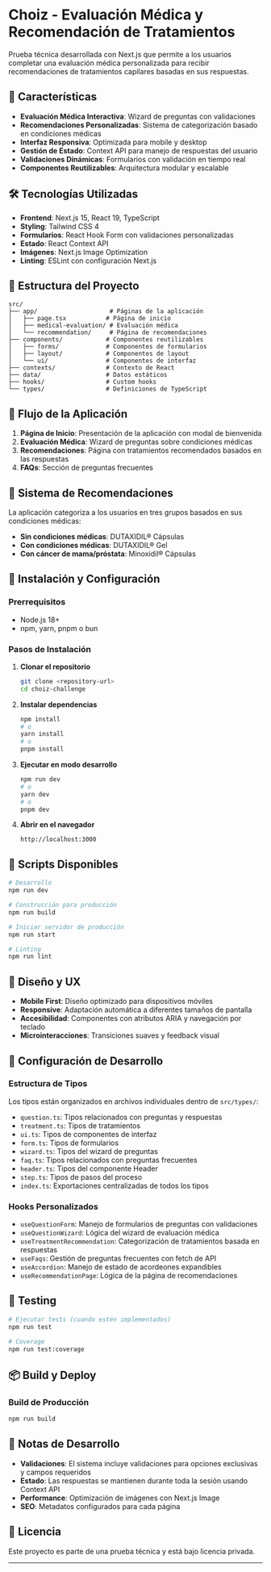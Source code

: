 # Choiz - Evaluación Médica y Recomendación de Tratamientos

Prueba técnica desarrollada con Next.js que permite a los usuarios completar una evaluación médica personalizada para recibir recomendaciones de tratamientos capilares basadas en sus respuestas.

## 🚀 Características

- **Evaluación Médica Interactiva**: Wizard de preguntas con validaciones 
- **Recomendaciones Personalizadas**: Sistema de categorización basado en condiciones médicas
- **Interfaz Responsiva**: Optimizada para mobile y desktop
- **Gestión de Estado**: Context API para manejo de respuestas del usuario
- **Validaciones Dinámicas**: Formularios con validación en tiempo real
- **Componentes Reutilizables**: Arquitectura modular y escalable

## 🛠️ Tecnologías Utilizadas

- **Frontend**: Next.js 15, React 19, TypeScript
- **Styling**: Tailwind CSS 4
- **Formularios**: React Hook Form con validaciones personalizadas
- **Estado**: React Context API
- **Imágenes**: Next.js Image Optimization
- **Linting**: ESLint con configuración Next.js

## 📁 Estructura del Proyecto

```
src/
├── app/                    # Páginas de la aplicación
│   ├── page.tsx           # Página de inicio
│   ├── medical-evaluation/ # Evaluación médica
│   └── recommendation/     # Página de recomendaciones
├── components/            # Componentes reutilizables
│   ├── forms/             # Componentes de formularios
│   ├── layout/            # Componentes de layout
│   └── ui/                # Componentes de interfaz
├── contexts/              # Contexto de React
├── data/                  # Datos estáticos
├── hooks/                 # Custom hooks
└── types/                 # Definiciones de TypeScript
```

## 🚦 Flujo de la Aplicación

1. **Página de Inicio**: Presentación de la aplicación con modal de bienvenida
2. **Evaluación Médica**: Wizard de preguntas sobre condiciones médicas
3. **Recomendaciones**: Página con tratamientos recomendados basados en las respuestas
4. **FAQs**: Sección de preguntas frecuentes

## 🎯 Sistema de Recomendaciones

La aplicación categoriza a los usuarios en tres grupos basados en sus condiciones médicas:

- **Sin condiciones médicas**: DUTAXIDIL® Cápsulas
- **Con condiciones médicas**: DUTAXIDIL® Gel  
- **Con cáncer de mama/próstata**: Minoxidil® Cápsulas

## 🚀 Instalación y Configuración

### Prerrequisitos

- Node.js 18+ 
- npm, yarn, pnpm o bun

### Pasos de Instalación

1. **Clonar el repositorio**
   ```bash
   git clone <repository-url>
   cd choiz-challenge
   ```

2. **Instalar dependencias**
   ```bash
   npm install
   # o
   yarn install
   # o
   pnpm install
   ```

3. **Ejecutar en modo desarrollo**
   ```bash
   npm run dev
   # o
   yarn dev
   # o
   pnpm dev
   ```

4. **Abrir en el navegador**
   ```
   http://localhost:3000
   ```

## 📜 Scripts Disponibles

```bash
# Desarrollo
npm run dev

# Construcción para producción
npm run build

# Iniciar servidor de producción
npm run start

# Linting
npm run lint
```

## 🎨 Diseño y UX

- **Mobile First**: Diseño optimizado para dispositivos móviles
- **Responsive**: Adaptación automática a diferentes tamaños de pantalla
- **Accesibilidad**: Componentes con atributos ARIA y navegación por teclado
- **Microinteracciones**: Transiciones suaves y feedback visual

## 🔧 Configuración de Desarrollo

### Estructura de Tipos

Los tipos están organizados en archivos individuales dentro de `src/types/`:

- `question.ts`: Tipos relacionados con preguntas y respuestas
- `treatment.ts`: Tipos de tratamientos
- `ui.ts`: Tipos de componentes de interfaz
- `form.ts`: Tipos de formularios
- `wizard.ts`: Tipos del wizard de preguntas
- `faq.ts`: Tipos relacionados con preguntas frecuentes
- `header.ts`: Tipos del componente Header
- `step.ts`: Tipos de pasos del proceso
- `index.ts`: Exportaciones centralizadas de todos los tipos

### Hooks Personalizados

- `useQuestionForm`: Manejo de formularios de preguntas con validaciones
- `useQuestionWizard`: Lógica del wizard de evaluación médica
- `useTreatmentRecommendation`: Categorización de tratamientos basada en respuestas
- `useFaqs`: Gestión de preguntas frecuentes con fetch de API
- `useAccordion`: Manejo de estado de acordeones expandibles
- `useRecommendationPage`: Lógica de la página de recomendaciones

## 🧪 Testing

```bash
# Ejecutar tests (cuando estén implementados)
npm run test

# Coverage
npm run test:coverage
```

## 📦 Build y Deploy

### Build de Producción

```bash
npm run build
```


## 📝 Notas de Desarrollo

- **Validaciones**: El sistema incluye validaciones para opciones exclusivas y campos requeridos
- **Estado**: Las respuestas se mantienen durante toda la sesión usando Context API
- **Performance**: Optimización de imágenes con Next.js Image
- **SEO**: Metadatos configurados para cada página

## 📄 Licencia

Este proyecto es parte de una prueba técnica y está bajo licencia privada.


---
